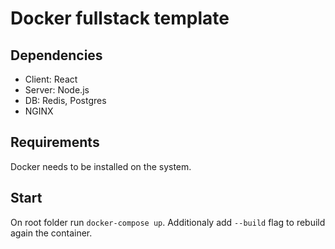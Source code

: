 # Docker fullstack template

## Dependencies
- Client: React
- Server: Node.js
- DB: Redis, Postgres
- NGINX

## Requirements
Docker needs to be installed on the system.

## Start
On root folder run `docker-compose up`. Additionaly add `--build` flag to rebuild again the container.
